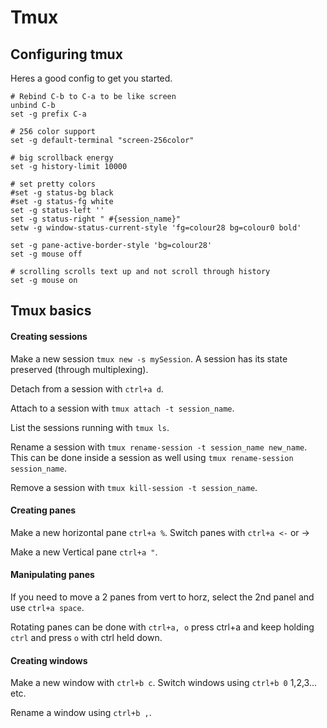 # Tmux

## Configuring tmux

Heres a good config to get you started.

```none
# Rebind C-b to C-a to be like screen
unbind C-b
set -g prefix C-a

# 256 color support
set -g default-terminal "screen-256color"

# big scrollback energy
set -g history-limit 10000

# set pretty colors
#set -g status-bg black
#set -g status-fg white
set -g status-left ''
set -g status-right " #{session_name}"
setw -g window-status-current-style 'fg=colour28 bg=colour0 bold'

set -g pane-active-border-style 'bg=colour28'
set -g mouse off

# scrolling scrolls text up and not scroll through history
set -g mouse on
```

## Tmux basics

#### Creating sessions

Make a new session `tmux new -s mySession`. A session has its state preserved (through multiplexing).

Detach from a session with `ctrl+a d`.

Attach to a session with `tmux attach -t session_name`.

List the sessions running with `tmux ls`.

Rename a session with `tmux rename-session -t session_name new_name`. This can be done inside a session as well using `tmux rename-session session_name`.

Remove a session with `tmux kill-session -t session_name`.

#### Creating panes

Make a new horizontal pane `ctrl+a %`.
Switch panes with `ctrl+a <-` or ->

Make a new Vertical pane `ctrl+a "`.

#### Manipulating panes

If you need to move a 2 panes from vert to horz, select the 2nd panel and use `ctrl+a space`.

Rotating panes can be done with `ctrl+a, o` press ctrl+a and keep holding `ctrl` and press `o` with ctrl held down.

#### Creating windows

Make a new window with `ctrl+b c`.
Switch windows using `ctrl+b 0` 1,2,3... etc.

Rename a window using `ctrl+b ,`.
